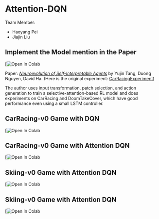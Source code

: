 # Attention-DQN
Team Member: 
- Haoyang Pei
- Jiajin Liu

## Implement the Model mention in the Paper

[![Open In Colab](https://colab.research.google.com/drive/1SlJrNNAs-oDCIDEVtjeHdMokT1D5Blq6?usp=sharing)

Paper: [*Neuroevolution of Self-Interpretable Agents*](https://arxiv.org/pdf/2003.08165) by Yujin Tang, Duong Nguyen, David Ha. (Here is the original experiment: [CarRacingExperiment](https://github.com/google/brain-tokyo-workshop/tree/master/AttentionAgent))

The author uses input transformation, patch selection, and action generation to train a selective-attention-based RL model and does experiments on CarRacing and DoomTakeCover, which have good performance even using a small LSTM controller.

## CarRacing-v0 Game with DQN

[![Open In Colab](https://colab.research.google.com/drive/1YV3dtvlM3UEZ9zB9k6d8UgAIRD65GNy6?usp=sharing)

## CarRacing-v0 Game with Attention DQN

[![Open In Colab]()

## Skiing-v0 Game with Attention DQN

[![Open In Colab]()

## Skiing-v0 Game with Attention DQN

[![Open In Colab]()
